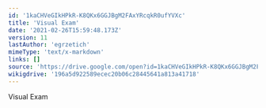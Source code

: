 ```yaml
---
id: '1kaCHVeGIkHPkR-K8QKx6GGJBgM2FAxYRcqkR0ufYVXc'
title: 'Visual Exam'
date: '2021-02-26T15:59:48.173Z'
version: 11
lastAuthor: 'egrzetich'
mimeType: 'text/x-markdown'
links: []
source: 'https://drive.google.com/open?id=1kaCHVeGIkHPkR-K8QKx6GGJBgM2FAxYRcqkR0ufYVXc'
wikigdrive: '196a5d922589ecec20b06c28445641a813a41718'
---
```

Visual Exam
